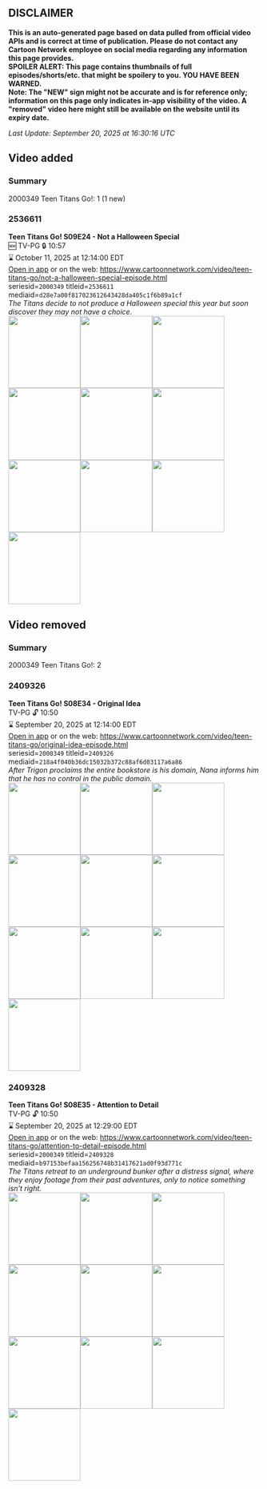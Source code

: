 ## DISCLAIMER
**This is an auto-generated page based on data pulled from official video APIs and is correct at time of publication. Please do not contact any Cartoon Network employee on social media regarding any information this page provides.**  
**SPOILER ALERT: This page contains thumbnails of full episodes/shorts/etc. that might be spoilery to you. YOU HAVE BEEN WARNED.**  
**Note: The "NEW" sign might not be accurate and is for reference only; information on this page only indicates in-app visibility of the video. A "removed" video here might still be available on the website until its expiry date.**  

_Last Update: September 20, 2025 at 16:30:16 UTC_
## Video added
### Summary
2000349 Teen Titans Go!: 1 (1 new)  
### 2536611
**Teen Titans Go! S09E24 - Not a Halloween Special**  
🆕 TV-PG 🔒 10:57  
⌛ October 11, 2025 at 12:14:00 EDT  
[Open in app](https://cnvideo.sercomkc.org/redirector.html?type=cnapp&seriesid=2000349&titleid=2536611&mediaid=d28e7a00f817023612643428da405c1f6b89a1cf) or on the web: https://www.cartoonnetwork.com/video/teen-titans-go/not-a-halloween-special-episode.html  
seriesid=`2000349` titleid=`2536611` mediaid=`d28e7a00f817023612643428da405c1f6b89a1cf`  
_The Titans decide to not produce a Halloween special this year but soon discover they may not have a choice._  
<a href="https://s3.amazonaws.com/cartoonorchestrator/2536611_001_1280x720.jpg"><img src="https://s3.amazonaws.com/cartoonorchestrator/2536611_001_640x360.jpg" height="144px" /></a><a href="https://s3.amazonaws.com/cartoonorchestrator/2536611_002_1280x720.jpg"><img src="https://s3.amazonaws.com/cartoonorchestrator/2536611_002_640x360.jpg" height="144px" /></a><a href="https://s3.amazonaws.com/cartoonorchestrator/2536611_003_1280x720.jpg"><img src="https://s3.amazonaws.com/cartoonorchestrator/2536611_003_640x360.jpg" height="144px" /></a><a href="https://s3.amazonaws.com/cartoonorchestrator/2536611_004_1280x720.jpg"><img src="https://s3.amazonaws.com/cartoonorchestrator/2536611_004_640x360.jpg" height="144px" /></a><a href="https://s3.amazonaws.com/cartoonorchestrator/2536611_005_1280x720.jpg"><img src="https://s3.amazonaws.com/cartoonorchestrator/2536611_005_640x360.jpg" height="144px" /></a><a href="https://s3.amazonaws.com/cartoonorchestrator/2536611_006_1280x720.jpg"><img src="https://s3.amazonaws.com/cartoonorchestrator/2536611_006_640x360.jpg" height="144px" /></a><a href="https://s3.amazonaws.com/cartoonorchestrator/2536611_007_1280x720.jpg"><img src="https://s3.amazonaws.com/cartoonorchestrator/2536611_007_640x360.jpg" height="144px" /></a><a href="https://s3.amazonaws.com/cartoonorchestrator/2536611_008_1280x720.jpg"><img src="https://s3.amazonaws.com/cartoonorchestrator/2536611_008_640x360.jpg" height="144px" /></a><a href="https://s3.amazonaws.com/cartoonorchestrator/2536611_009_1280x720.jpg"><img src="https://s3.amazonaws.com/cartoonorchestrator/2536611_009_640x360.jpg" height="144px" /></a><a href="https://s3.amazonaws.com/cartoonorchestrator/2536611_010_1280x720.jpg"><img src="https://s3.amazonaws.com/cartoonorchestrator/2536611_010_640x360.jpg" height="144px" /></a>
## Video removed
### Summary
2000349 Teen Titans Go!: 2  
### 2409326
**Teen Titans Go! S08E34 - Original Idea**  
TV-PG 🔓 10:50  
⌛ September 20, 2025 at 12:14:00 EDT  
[Open in app](https://cnvideo.sercomkc.org/redirector.html?type=cnapp&seriesid=10000000000&titleid=2409326&mediaid=218a4f040b36dc15032b372c88af6d03117a6a86) or on the web: https://www.cartoonnetwork.com/video/teen-titans-go/original-idea-episode.html  
seriesid=`2000349` titleid=`2409326` mediaid=`218a4f040b36dc15032b372c88af6d03117a6a86`  
_After Trigon proclaims the entire bookstore is his domain, Nana informs him that he has no control in the public domain._  
<a href="https://s3.amazonaws.com/cartoonorchestrator/2409326_001_1280x720.jpg"><img src="https://s3.amazonaws.com/cartoonorchestrator/2409326_001_640x360.jpg" height="144px" /></a><a href="https://s3.amazonaws.com/cartoonorchestrator/2409326_002_1280x720.jpg"><img src="https://s3.amazonaws.com/cartoonorchestrator/2409326_002_640x360.jpg" height="144px" /></a><a href="https://s3.amazonaws.com/cartoonorchestrator/2409326_003_1280x720.jpg"><img src="https://s3.amazonaws.com/cartoonorchestrator/2409326_003_640x360.jpg" height="144px" /></a><a href="https://s3.amazonaws.com/cartoonorchestrator/2409326_004_1280x720.jpg"><img src="https://s3.amazonaws.com/cartoonorchestrator/2409326_004_640x360.jpg" height="144px" /></a><a href="https://s3.amazonaws.com/cartoonorchestrator/2409326_005_1280x720.jpg"><img src="https://s3.amazonaws.com/cartoonorchestrator/2409326_005_640x360.jpg" height="144px" /></a><a href="https://s3.amazonaws.com/cartoonorchestrator/2409326_006_1280x720.jpg"><img src="https://s3.amazonaws.com/cartoonorchestrator/2409326_006_640x360.jpg" height="144px" /></a><a href="https://s3.amazonaws.com/cartoonorchestrator/2409326_007_1280x720.jpg"><img src="https://s3.amazonaws.com/cartoonorchestrator/2409326_007_640x360.jpg" height="144px" /></a><a href="https://s3.amazonaws.com/cartoonorchestrator/2409326_008_1280x720.jpg"><img src="https://s3.amazonaws.com/cartoonorchestrator/2409326_008_640x360.jpg" height="144px" /></a><a href="https://s3.amazonaws.com/cartoonorchestrator/2409326_009_1280x720.jpg"><img src="https://s3.amazonaws.com/cartoonorchestrator/2409326_009_640x360.jpg" height="144px" /></a><a href="https://s3.amazonaws.com/cartoonorchestrator/2409326_010_1280x720.jpg"><img src="https://s3.amazonaws.com/cartoonorchestrator/2409326_010_640x360.jpg" height="144px" /></a>
### 2409328
**Teen Titans Go! S08E35 - Attention to Detail**  
TV-PG 🔓 10:50  
⌛ September 20, 2025 at 12:29:00 EDT  
[Open in app](https://cnvideo.sercomkc.org/redirector.html?type=cnapp&seriesid=10000000000&titleid=2409328&mediaid=b97153befaa156256748b31417621ad0f93d771c) or on the web: https://www.cartoonnetwork.com/video/teen-titans-go/attention-to-detail-episode.html  
seriesid=`2000349` titleid=`2409328` mediaid=`b97153befaa156256748b31417621ad0f93d771c`  
_The Titans retreat to an underground bunker after a distress signal, where they enjoy footage from their past adventures, only to notice something isn't right._  
<a href="https://s3.amazonaws.com/cartoonorchestrator/2409328_001_1280x720.jpg"><img src="https://s3.amazonaws.com/cartoonorchestrator/2409328_001_640x360.jpg" height="144px" /></a><a href="https://s3.amazonaws.com/cartoonorchestrator/2409328_002_1280x720.jpg"><img src="https://s3.amazonaws.com/cartoonorchestrator/2409328_002_640x360.jpg" height="144px" /></a><a href="https://s3.amazonaws.com/cartoonorchestrator/2409328_003_1280x720.jpg"><img src="https://s3.amazonaws.com/cartoonorchestrator/2409328_003_640x360.jpg" height="144px" /></a><a href="https://s3.amazonaws.com/cartoonorchestrator/2409328_004_1280x720.jpg"><img src="https://s3.amazonaws.com/cartoonorchestrator/2409328_004_640x360.jpg" height="144px" /></a><a href="https://s3.amazonaws.com/cartoonorchestrator/2409328_005_1280x720.jpg"><img src="https://s3.amazonaws.com/cartoonorchestrator/2409328_005_640x360.jpg" height="144px" /></a><a href="https://s3.amazonaws.com/cartoonorchestrator/2409328_006_1280x720.jpg"><img src="https://s3.amazonaws.com/cartoonorchestrator/2409328_006_640x360.jpg" height="144px" /></a><a href="https://s3.amazonaws.com/cartoonorchestrator/2409328_007_1280x720.jpg"><img src="https://s3.amazonaws.com/cartoonorchestrator/2409328_007_640x360.jpg" height="144px" /></a><a href="https://s3.amazonaws.com/cartoonorchestrator/2409328_008_1280x720.jpg"><img src="https://s3.amazonaws.com/cartoonorchestrator/2409328_008_640x360.jpg" height="144px" /></a><a href="https://s3.amazonaws.com/cartoonorchestrator/2409328_009_1280x720.jpg"><img src="https://s3.amazonaws.com/cartoonorchestrator/2409328_009_640x360.jpg" height="144px" /></a><a href="https://s3.amazonaws.com/cartoonorchestrator/2409328_010_1280x720.jpg"><img src="https://s3.amazonaws.com/cartoonorchestrator/2409328_010_640x360.jpg" height="144px" /></a>
